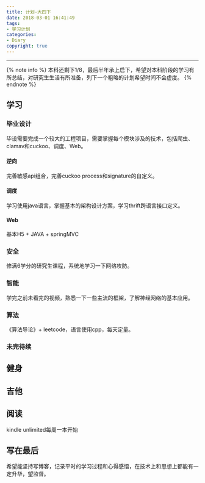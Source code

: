```yaml
---
title: 计划-大四下
date: 2018-03-01 16:41:49
tags:
- 学习计划
categories:
- Diary
copyright: true
---
```

--------------
{% note info %}
本科还剩下1/8，最后半年承上启下，希望对本科阶段的学习有所总结，对研究生生活有所准备，列下一个粗略的计划希望时间不会虚度。
{% endnote %}
<!--more-->
## 学习

### 毕业设计

毕设需要完成一个较大的工程项目，需要掌握每个模块涉及的技术，包括爬虫、clamav和cuckoo、调度、Web。

#### 逆向

完善敏感api组合，完善cuckoo process和signature的自定义。

#### 调度

学习使用java语言，掌握基本的架构设计方案，学习thrift跨语言接口定义。

#### Web

基本H5 + JAVA + springMVC

### 安全

修满6学分的研究生课程，系统地学习一下网络攻防。

### 智能

学完之前未看完的视频，熟悉一下一些主流的框架，了解神经网络的基本应用。

### 算法

《算法导论》+ leetcode，语言使用cpp，每天定量。

### 未完待续

## 健身

## 吉他

## 阅读

kindle unlimited每周一本开始

## 写在最后

希望能坚持写博客，记录平时的学习过程和心得感悟，在技术上和思想上都能有一定升华，望监督。